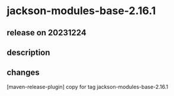 # jackson-modules-base-2.16.1

## release on 20231224

## description

## changes

[maven-release-plugin] copy for tag jackson-modules-base-2.16.1

